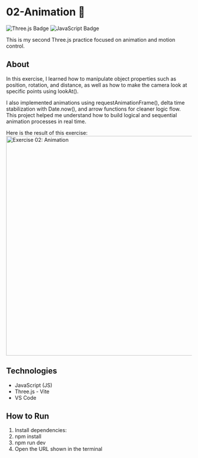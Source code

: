 # 02-Animation 🎥

![Three.js Badge](https://img.shields.io/badge/Three.js-v0.152-blue) ![JavaScript Badge](https://img.shields.io/badge/JavaScript-ES6-yellow)

This is my second Three.js practice focused on animation and motion control.

## About
In this exercise, I learned how to manipulate object properties such as position, rotation, and distance, as well as how to make the camera look at specific points using lookAt().

I also implemented animations using requestAnimationFrame(), delta time stabilization with Date.now(), and arrow functions for cleaner logic flow.
This project helped me understand how to build logical and sequential animation processes in real time.

Here is the result of this exercise:
<img src="Animation.gif" alt="Exercise 02: Animation" width="799" height="597">

## Technologies 
- JavaScript (JS)
- Three.js - Vite
- VS Code

## How to Run 
1. Install dependencies:
2. npm install
3. npm run dev
4. Open the URL shown in the terminal

